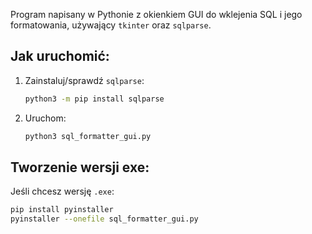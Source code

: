 Program napisany w Pythonie z okienkiem GUI do wklejenia SQL i jego formatowania, używający `tkinter` oraz `sqlparse`.

## Jak uruchomić:

1. Zainstaluj/sprawdź `sqlparse`:

   ```bash
   python3 -m pip install sqlparse
   ```

2. Uruchom:

   ```bash
   python3 sql_formatter_gui.py
   ```

## Tworzenie wersji exe:

Jeśli chcesz wersję `.exe`:
```bash
pip install pyinstaller
pyinstaller --onefile sql_formatter_gui.py
```
